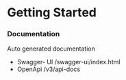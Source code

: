 # Getting Started

### Documentation

Auto generated documentation

* Swagger- UI /swagger-ui/index.html
* OpenApi /v3/api-docs
